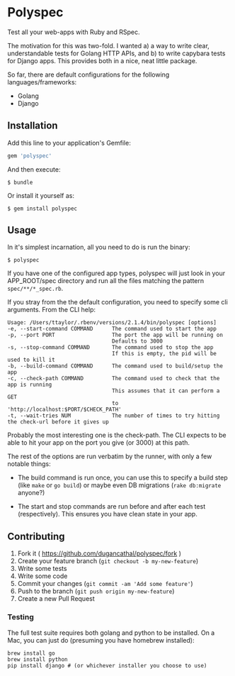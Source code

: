 # Polyspec

Test all your web-apps with Ruby and RSpec.

The motivation for this was two-fold. I wanted a) a way to write
clear, understandable tests for Golang HTTP APIs, and b) to write
capybara tests for Django apps. This provides both in a nice,
neat little package.

So far, there are default configurations for the
following languages/frameworks:

* Golang
* Django

## Installation

Add this line to your application's Gemfile:

```ruby
gem 'polyspec'
```

And then execute:

    $ bundle

Or install it yourself as:

    $ gem install polyspec

## Usage

In it's simplest incarnation, all you need to do is run the binary:

    $ polyspec

If you have one of the configured app types, polyspec will just look
in your APP_ROOT/spec directory and run all the files matching the pattern
`spec/**/*_spec.rb`.

If you stray from the the default configuration, you need to specify some
cli arguments. From the CLI help:

    Usage: /Users/ttaylor/.rbenv/versions/2.1.4/bin/polyspec [options]
    -e, --start-command COMMAND      The command used to start the app
    -p, --port PORT                  The port the app will be running on
                                     Defaults to 3000
    -s, --stop-command COMMAND       The command used to stop the app
                                     If this is empty, the pid will be used to kill it
    -b, --build-command COMMAND      The command used to build/setup the app
    -c, --check-path COMMAND         The command used to check that the app is running
                                     This assumes that it can perform a GET
                                     to 'http://localhost:$PORT/$CHECK_PATH'
    -t, --wait-tries NUM             The number of times to try hitting the check-url before it gives up

Probably the most interesting one is the check-path. The CLI expects
to be able to hit your app on the port you give (or 3000) at this path.

The rest of the options are run verbatim by the runner, with only a
few notable things:

* The build command is run once, you can use this to specify a build step
  (like `make` or `go build`) or maybe even DB migrations
  (`rake db:migrate` anyone?)

* The start and stop commands are run before and after each test (respectively).
  This ensures you have clean state in your app.

## Contributing

1. Fork it ( https://github.com/dugancathal/polyspec/fork )
2. Create your feature branch (`git checkout -b my-new-feature`)
3. Write some tests
4. Write some code
5. Commit your changes (`git commit -am 'Add some feature'`)
6. Push to the branch (`git push origin my-new-feature`)
7. Create a new Pull Request

### Testing

The full test suite requires both golang and python to be installed.
On a Mac, you can just do (presuming you have homebrew installed):

    brew install go
    brew install python
    pip install django # (or whichever installer you choose to use)
